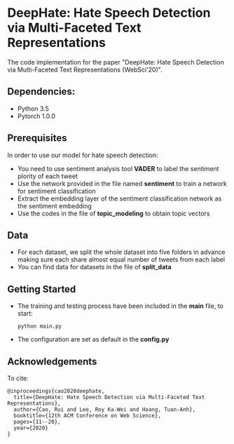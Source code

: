 # DeepHate: Hate Speech Detection via Multi-Faceted Text Representations  
The code implementation for the paper "DeepHate: Hate Speech Detection via Multi-Faceted Text Representations (WebSci'20)".  

## Dependencies:  

- Python 3.5
- Pytorch 1.0.0

## Prerequisites  
In order to use our model for hate speech detection:

- You need to use sentiment analysis tool **VADER** to label the sentiment plority of each tweet  
- Use the network provided in the file named **sentiment** to train a network for sentiment classification  
- Extract the embedding layer of the sentiment classification network as the sentiment embedding  
- Use the codes in the file of **topic_modeling** to obtain topic vectors

## Data  

- For each dataset, we split the whole dataset into five folders in advance making sure each share almost equal number of tweets from each label
- You can find data for datasets in the file of **split_data**

## Getting Started

- The training and testing process have been included in the **main** file, to start:  

    ``` python main.py ```
    
- The configuration are set as default in the **config.py**

## Acknowledgements  
To cite:
```
@inproceedings{cao2020deephate,
  title={DeepHate: Hate Speech Detection via Multi-Faceted Text Representations},
  author={Cao, Rui and Lee, Roy Ka-Wei and Hoang, Tuan-Anh},
  booktitle={12th ACM Conference on Web Science},
  pages={11--20},
  year={2020}
}
```